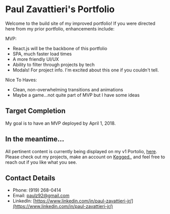# Paul Zavattieri's Portfolio

Welcome to the build site of my improved portfolio! If you were directed here from my prior portfolio, enhancements include:

MVP:
- React.js will be the backbone of this portfolio
- SPA, much faster load times
- A more friendly UI/UX
- Ability to filter through projects by tech
- Modals! For project info. I'm excited about this one if you couldn't tell.


Nice To Haves:
- Clean, non-overwhelming transitions and animations
- Maybe a game...not quite part of MVP but I have some ideas

## Target Completion

My goal is to have an MVP deployed by April 1, 2018.

## In the meantime...

All pertinent content is currently being displayed on my v1 Portolio, [here](https://paulz92.github.io/Responsive-Portfolio/). Please check out my projects, make an account on [Kegged.](http://174.138.43.93/), and feel free to reach out if you like what you see.

## Contact Details

- Phone: (919) 268-0414
- Email: paulz92@gmail.com
- LinkedIn: [https://www.linkedin.com/in/paul-zavattieri-jr/](https://www.linkedin.com/in/paul-zavattieri-jr/)